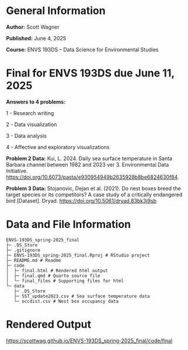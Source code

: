 # General Information
**Author:** Scott Wagner

**Published:** June 4, 2025

**Course:** ENVS 193DS – Data Science for Environmental Studies

# Final for ENVS 193DS due June 11, 2025

**Answers to 4 problems:**

1 - Research writing

2 - Data visualization 

3 - Data analysis

4 - Affective and exploratory visualizations

**Problem 2 Data:** Kui, L. 2024. Daily sea surface temperature in Santa Barbara channel between 1982 and 2023 ver 3. Environmental Data Initiative. https://doi.org/10.6073/pasta/e930954949b2635928b8be6824630f84.


**Problem 3 Data:** Stojanovic, Dejan et al. (2021). Do nest boxes breed the target species or its competitors? A case study of a critically endangered bird [Dataset]. Dryad. https://doi.org/10.5061/dryad.83bk3j9sb


# Data and File Information 

```
ENVS-193DS_spring-2025_final
├─ .DS_Store
├─ .gitignore
├─ ENVS-193DS_spring-2025_final.Rproj # RStudio project
├─ README.md # Readme
├─ code
│  ├─ final.html # Rendered html output
│  ├─ final.qmd # Quarto source file
│  └─ final_files # Supporting files for html
└─ data
   ├─ .DS_Store
   ├─ SST_update2023.csv # Sea surface temperature data
   └─ occdist.csv # Nest box occupancy data
```


# Rendered Output
https://scottwag.github.io/ENVS-193DS_spring-2025_final/code/final
